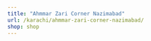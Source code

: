 ```yaml
---
title: "Ahmmar Zari Corner Nazimabad"
url: /karachi/ahmmar-zari-corner-nazimabad/
shop: shop
---
```

